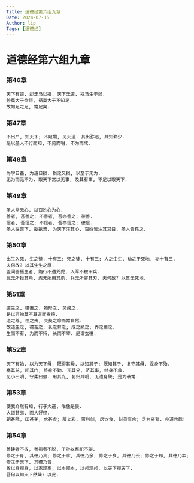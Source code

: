 ```yaml
---
Title: 道德经第六组九章
Date: 2024-07-15
Author: lip
Tags: [道德经]
---
```


# 道德经第六组九章

### 第46章
```
天下有道, 却走马以播. 天下无道, 戎马生于郊.
咎莫大于欲得, 祸莫大于不知足.
故知足之足, 常足矣.
```

### 第47章
```
不出户, 知天下; 不窥牖, 见天道. 其出弥远, 其知弥少.
是以圣人不行而知, 不见而明, 不为而成.
```

### 第48章
```
为学日益, 为道日损. 损之又损, 以至于无为.
无为而无不为. 取天下常以无事, 及其有事, 不足以取天下.
```

### 第49章
```
圣人常无心, 以百姓心为心.
善者, 吾善之; 不善者, 吾亦善之; 德善.
信者, 吾信之; 不信者, 吾亦信之; 德信.
圣人在天下, 歙歙焉, 为天下浑其心, 百姓皆注其耳目, 圣人皆孩之.
```

### 第50章
```
出生入死. 生之徒, 十有三; 死之徒, 十有三; 人之生生, 动之于死地, 亦十有三.
夫何故? 以其生生之厚.
盖闻善摄生者, 路行不遇兕虎, 入军不被甲兵.
兕无所投其角, 虎无所用其爪, 兵无所容其刃. 夫何故? 以其无死地.
```

### 第51章
```
道生之, 德畜之, 物形之, 势成之.
是以万物莫不尊道而贵德.
道之尊, 德之贵, 夫莫之命而常自然.
故道生之, 德畜之; 长之育之; 成之熟之; 养之覆之.
生而不有, 为而不恃, 长而不宰. 是谓玄德.
```

### 第52章
```
天下有始, 以为天下母. 既得其母, 以知其子; 既知其子, 复守其母, 没身不殆.
塞其兑, 闭其门, 终身不勤. 开其兑, 济其事, 终身不救.
见小曰明, 守柔曰强. 用其光, 复归其明, 无遗身殃; 是为袭常.
```

### 第53章
```
使我介然有知, 行于大道, 唯施是畏.
大道甚夷, 而人好径.
朝甚除, 田甚芜, 仓甚虚; 服文彩, 带利剑, 厌饮食, 财货有余; 是为盗夸. 非道也哉!
```

### 第54章
```
善建者不拔, 善抱者不脱, 子孙以祭祀不辍.
修之于身, 其德乃真; 修之于家, 其德乃余; 修之于乡, 其德乃长; 修之于邦, 其德乃丰; 修之于天下, 其德乃普.
故以身观身, 以家观家, 以乡观乡, 以邦观邦, 以天下观天下.
吾何以知天下然哉? 以此.
```

